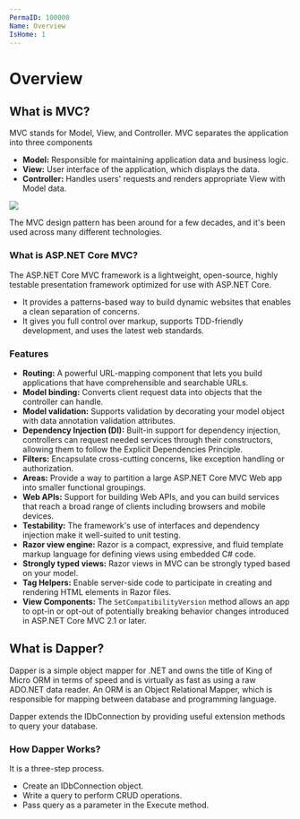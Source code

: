 ```yaml
---
PermaID: 100000
Name: Overview
IsHome: 1
---
```


# Overview

## What is MVC?

MVC stands for Model, View, and Controller. MVC separates the application into three components 

 - **Model:** Responsible for maintaining application data and business logic.
 - **View:** User interface of the application, which displays the data.
 - **Controller:** Handles users' requests and renders appropriate View with Model data.

<img src="https://raw.githubusercontent.com/zzzprojects/learn-orm/master/tutorials/mvc-with-dapper/images/overview-1.png">

The MVC design pattern has been around for a few decades, and it's been used across many different technologies. 

### What is ASP.NET Core MVC?

The ASP.NET Core MVC framework is a lightweight, open-source, highly testable presentation framework optimized for use with ASP.NET Core.

 - It provides a patterns-based way to build dynamic websites that enables a clean separation of concerns. 
 - It gives you full control over markup, supports TDD-friendly development, and uses the latest web standards.

### Features

 - **Routing:** A powerful URL-mapping component that lets you build applications that have comprehensible and searchable URLs.
 - **Model binding:** Converts client request data into objects that the controller can handle. 
 - **Model validation:** Supports validation by decorating your model object with data annotation validation attributes. 
 - **Dependency Injection (DI):** Built-in support for dependency injection, controllers can request needed services through their constructors, allowing them to follow the Explicit Dependencies Principle.
 - **Filters:** Encapsulate cross-cutting concerns, like exception handling or authorization.
 - **Areas:** Provide a way to partition a large ASP.NET Core MVC Web app into smaller functional groupings.
 - **Web APIs:** Support for building Web APIs, and you can build services that reach a broad range of clients including browsers and mobile devices.
 - **Testability:** The framework's use of interfaces and dependency injection make it well-suited to unit testing.
 - **Razor view engine:** Razor is a compact, expressive, and fluid template markup language for defining views using embedded C# code.
 - **Strongly typed views:** Razor views in MVC can be strongly typed based on your model.
 - **Tag Helpers:** Enable server-side code to participate in creating and rendering HTML elements in Razor files. 
 - **View Components:** The `SetCompatibilityVersion` method allows an app to opt-in or opt-out of potentially breaking behavior changes introduced in ASP.NET Core MVC 2.1 or later.

## What is Dapper?

Dapper is a simple object mapper for .NET and owns the title of King of Micro ORM in terms of speed and is virtually as fast as using a raw ADO.NET data reader. An ORM is an Object Relational Mapper, which is responsible for mapping between database and programming language.

Dapper extends the IDbConnection by providing useful extension methods to query your database.

### How Dapper Works?

It is a three-step process.

 - Create an IDbConnection object.
 - Write a query to perform CRUD operations.
 - Pass query as a parameter in the Execute method.

